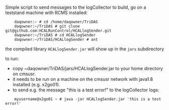 Simple script to send messages to the logCollector 
to build, go on a teststand machine with RCMS installed:
```
    daqowner:~ # cd /home/daqowner/TriDAS
    daqowner:~/TriDAS # git clone git@github.com:HCALRunControl/HCALlogSender.git
    daqowner:~/TriDAS # cd HCALlogSender
    daqowner:~/TriDAS/HCALlogSender # ant
```
  the compiled library `HCALlogSender.jar` will show up in the `jars` subdirectory
 
  to run:
  * copy ~daqowner/TriDAS/jars/HCALlogSender.jar to your home directory on cmsusr.
  * it needs to be run on a machine on the cmsusr network with java1.8 installed (e.g. x2go01).
  * to send e.g. the message "this is a test error!" to the logCollector logs:
```
    myusername@x2go01 ~ # java -jar HCALlogSender.jar 'this is a test error!'
```

